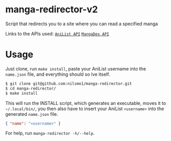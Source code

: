 # manga-redirector-v2
Script that redirects you to a site where you can read a specified manga

Links to the APIs used:
[`AniList API`](https://anilist.gitbook.io/anilist-apiv2-docs/)
[`MangaDex API`](https://api.mangadex.org/docs/)

# Usage
Just clone, run `make install`, paste your AniList username into the `name.json` file, and everything should so
lve itself.
```bash
$ git clone git@github.com:nilsmo1/manga-redirector.git
$ cd manga-redirector/
$ make install
```
This will run the INSTALL script, which generates an executable, moves it to `~/.local/bin/`,
you then also have to insert your AniList `<username>` into the generated `name.json` file.
```json
{ "name": "<username>" } 
```
For help, run `manga-redirector -h/--help`.

